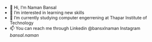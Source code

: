 - 👋 Hi, I’m Naman Bansal
- 👀 I’m interested in learning new skills
- 🌱 I’m currently studying computer engerrening at Thapar Institute of Technology
- 📫 You can reach me through Linkedin @bansxlnaman Instagram _bansal.naman_
<!-- - 💞️ I’m looking to collaborate on ... -->

<!---
bansxlnaman/bansxlnaman is a ✨ special ✨ repository because its `README.md` (this file) appears on your GitHub profile.
You can click the Preview link to take a look at your changes.
--->
